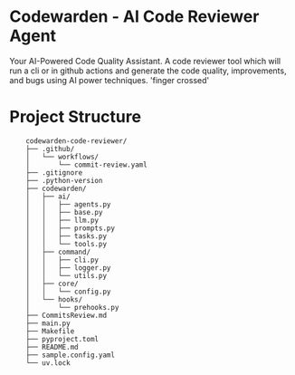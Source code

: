 # Codewarden - AI Code Reviewer Agent

Your AI-Powered Code Quality Assistant. A code reviewer tool which will run a cli or in github actions and generate the code quality, improvements, and bugs using AI power techniques. 'finger crossed' 

# Project Structure 
```
    codewarden-code-reviewer/
    ├── .github/
    │   └── workflows/
    │       └── commit-review.yaml
    ├── .gitignore
    ├── .python-version
    ├── codewarden/
    │   ├── ai/
    │   │   ├── agents.py
    │   │   ├── base.py
    │   │   ├── llm.py
    │   │   ├── prompts.py
    │   │   ├── tasks.py
    │   │   └── tools.py
    │   ├── command/
    │   │   ├── cli.py
    │   │   ├── logger.py
    │   │   └── utils.py
    │   ├── core/
    │   │   └── config.py
    │   └── hooks/
    │       └── prehooks.py
    ├── CommitsReview.md
    ├── main.py
    ├── Makefile
    ├── pyproject.toml
    ├── README.md
    ├── sample.config.yaml
    └── uv.lock
```